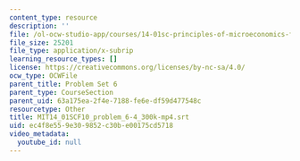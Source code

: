 ```yaml
---
content_type: resource
description: ''
file: /ol-ocw-studio-app/courses/14-01sc-principles-of-microeconomics-fall-2011/ec4f8e559e309852c30be00175cd5718_MIT14_01SCF10_problem_6-4_300k-mp4.srt
file_size: 25201
file_type: application/x-subrip
learning_resource_types: []
license: https://creativecommons.org/licenses/by-nc-sa/4.0/
ocw_type: OCWFile
parent_title: Problem Set 6
parent_type: CourseSection
parent_uid: 63a175ea-2f4e-7188-fe6e-df59d477548c
resourcetype: Other
title: MIT14_01SCF10_problem_6-4_300k-mp4.srt
uid: ec4f8e55-9e30-9852-c30b-e00175cd5718
video_metadata:
  youtube_id: null
---
```

